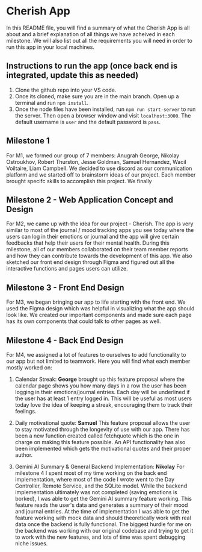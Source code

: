 # Cherish App

In this README file, you will find a summary of what the Cherish App is all about and a brief explanation of all things we have acheived in each milestone. We will also list out all the requirements you will need in order to run this app in your local machines.

## Instructions to run the app (once back end is integrated, update this as needed)

1. Clone the github repo into your VS code.
2. Once its cloned, make sure you are in the main branch. Open up a terminal and run `npm install`.
3. Once the node files have been installed, run `npm run start-server` to run the server. Then open a browser window and visit `localhost:3000`. The default username is `user` and the default password is `pass`. 

## Milestone 1

For M1, we formed our group of 7 members: Anugrah George, Nikolay Ostroukhov, Robert Thurston, Jesse Goldman, Samuel Hernandez, Wacil Voiltaire, Liam Campbell. We decided to use discord as our communication platform and we started off to brainstorm ideas of our project. Each member brought specifc skills to accomplish this project. We finally

## Milestone 2 - Web Application Concept and Design

For M2, we came up with the idea for our project - Cherish. The app is very similar to most of the journal / mood tracking apps you see today where the users can log in their emotions or journal and the app will give certain feedbacks that help their users for their mental health. During this milestone, all of our members collaborated on their team member reports and how they can contribute towards the development of this app. We also sketched our front end design through Figma and figured out all the interactive functions and pages users can utilize.

## Milestone 3 - Front End Design

For M3, we began bringing our app to life starting with the front end. We used the Figma design which was helpful in visualizing what the app should look like. We created our important components and made sure each page has its own components that could talk to other pages as well.

## Milestone 4 - Back End Design

For M4, we assigned a lot of features to ourselves to add functionality to our app but not limited to teamwork. Here you will find what each member mostly worked on:

1. Calendar Streak: **George** brought up this feature proposal where the calendar page shows you how many days in a row the user has been logging in their emotions/journal entries. Each day will be underlined if the user has at least 1 entry logged in. This will be useful as most users today love the idea of keeping a streak, encouraging them to track their feelings.

2. Daily motivational quote: **Samuel** This feature proposal allows the user to stay motivated through the longevity of use with our app. There has been a new function created called fetchquote which is the one in charge on making this feature possible. An API functionality has also been implemented which gets the motivational quotes and their proper author.

3. Gemini AI Summary & General Backend Implementation: **Nikolay** For milestone 4 I spent most of my time working on the back end implementation, where most of the code I wrote went to the Day Controller, Remote Service, and the SQLite model. While the backend implementation ultimately was not completed (saving emotions is borked), I was able to get the Gemini AI summary feature working. This feature reads the user's data and generates a summary of their mood and journal entries. At the time of implementation I was able to get the feature working with mock data and should theoretically work with real data once the backend is fully functional. The biggest hurdle for me on the backend was working with our original codebase and trying to get it to work with the new features, and lots of time was spent debugging niche issues.
